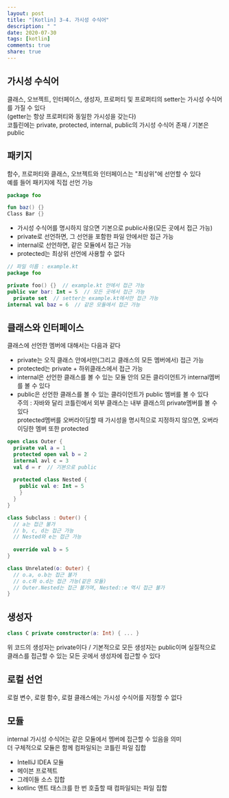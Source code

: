 ```yaml
---
layout: post
title: "[Kotlin] 3-4. 가시성 수식어"
description: " "
date: 2020-07-30
tags: [kotlin]
comments: true
share: true
---
```


## 가시성 수식어
클래스, 오브젝트, 인터페이스, 생성자, 프로퍼티 및 프로퍼티의 setter는 가시성 수식어를 가질 수 있다   
(getter는 항상 프로퍼티와 동일한 가시성을 갖는다)   
코틀린에는 private, protected, internal, public의 가시성 수식어 존재 / 기본은 public
## 패키지
함수, 프로퍼티와 클래스, 오브젝트와 인터페이스는 "최상위"에 선언할 수 있다   
예를 들어 패키지에 직접 선언 가능

```kotlin
package foo

fun baz() {}
Class Bar {}
```

- 가시성 수식어를 명시하지 않으면 기본으로 public사용(모든 곳에서 접근 가능)   
- private로 선언하면, 그 선언을 포함한 파일 안에서만 접근 가능   
- internal로 선언하면, 같은 모듈에서 접근 가능   
- protected는 최상위 선언에 사용할 수 없다

```kotlin
// 파일 이름 : example.kt
package foo

private foo() {}  // example.kt 안에서 접근 가능
public var bar: Int = 5  // 모든 곳에서 접근 가능
  private set  // setter는 example.kt에서만 접근 가능
internal val baz = 6  // 같은 모듈에서 접근 가능
```

## 클래스와 인터페이스
클래스에 선언한 멤버에 대해서는 다음과 같다   
- private는 오직 클래스 안에서만(그리고 클래스의 모든 멤버에서) 접근 가능   
- protected는 private + 하위클래스에서 접근 가능   
- internal은 선언한 클래스를 볼 수 있는 모듈 안의 모든 클라이언트가 internal멤버를 볼 수 있다   
- public은 선언한 클래스를 볼 수 있는 클라이언트가 public 멤버를 볼 수 있다   
주의 : 자바와 달리 코틀린에서 외부 클래스는 내부 클래스의 private멤버를 볼 수 있다   
protected멤버를 오버라이딩할 때 가시성을 명시적으로 지정하지 않으면, 오버라이딩한 멤버 또한 protected

```kotlin
open class Outer {
  private val a = 1
  protected open val b = 2
  internal avl c = 3
  val d = r  // 기본으로 public
  
  protected class Nested {
    public val e: Int = 5
    }
  }
}

class Subclass : Outer() {
  // a는 접근 불가
  // b, c, d는 접근 가능
  // Nested와 e는 접근 가능
  
  override val b = 5
}

class Unrelated(o: Outer) {
  // o.a, o.b는 접근 불가
  // o.c와 o.d는 접근 가능(같은 모듈)
  // Outer.Nested는 접근 불가며, Nested::e 역시 접근 불가
}
```

## 생성자

```kotlin
class C private constructor(a: Int) { ... }
```

위 코드의 생성자는 private이다 / 기본적으로 모든 생성자는 public이며 실질적으로   
클래스를 접근할 수 있는 모든 곳에서 생성자에 접근할 수 있다
## 로컬 선언
로컬 변수, 로컬 함수, 로컬 클래스에는 가시성 수식어를 지정할 수 없다
## 모듈
internal 가시성 수식어는 같은 모듈에서 멤버에 접근할 수 있음을 의미   
더 구체적으로 모듈은 함께 컴파일되는 코틀린 파일 집합
- IntelliJ IDEA 모듈   
- 메이븐 프로젝트   
- 그레이들 소스 집합   
- kotlinc 앤트 태스크를 한 번 호출할 때 컴파일되는 파일 집합
